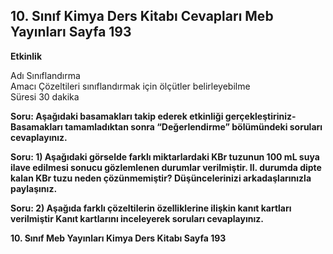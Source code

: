 ## 10. Sınıf Kimya Ders Kitabı Cevapları Meb Yayınları Sayfa 193

**Etkinlik**

Adı Sınıflandırma  
 Amacı Çözeltileri sınıflandırmak için ölçütler belirleyebilme  
 Süresi 30 dakika

**Soru: Aşağıdaki basamakları takip ederek etkinliği gerçekleştiriniz- Basamakları tamamladıktan sonra “Değerlendirme” bölümündeki soruları cevaplayınız.**

**Soru: 1) Aşağıdaki görselde farklı miktarlardaki KBr tuzunun 100 mL suya ilave edilmesi sonucu gözlemlenen durumlar verilmiştir. II. durumda dipte kalan KBr tuzu neden çözünmemiştir? Düşüncelerinizi arkadaşlarınızla paylaşınız.**

**Soru: 2) Aşağıda farklı çözeltilerin özelliklerine ilişkin kanıt kartları verilmiştir Kanıt kartlarını inceleyerek soruları cevaplayınız.**

**10. Sınıf Meb Yayınları Kimya Ders Kitabı Sayfa 193**
